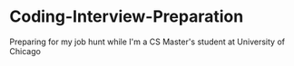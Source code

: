 # Coding-Interview-Preparation
Preparing for my job hunt while I'm a CS Master's student at University of Chicago
